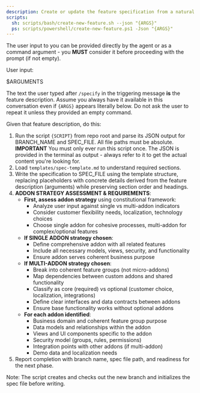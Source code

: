 ```yaml
---
description: Create or update the feature specification from a natural language feature description.
scripts:
  sh: scripts/bash/create-new-feature.sh --json "{ARGS}"
  ps: scripts/powershell/create-new-feature.ps1 -Json "{ARGS}"
---
```


The user input to you can be provided directly by the agent or as a command argument - you **MUST** consider it before proceeding with the prompt (if not empty).

User input:

$ARGUMENTS

The text the user typed after `/specify` in the triggering message **is** the feature description. Assume you always have it available in this conversation even if `{ARGS}` appears literally below. Do not ask the user to repeat it unless they provided an empty command.

Given that feature description, do this:

1. Run the script `{SCRIPT}` from repo root and parse its JSON output for BRANCH_NAME and SPEC_FILE. All file paths must be absolute.
  **IMPORTANT** You must only ever run this script once. The JSON is provided in the terminal as output - always refer to it to get the actual content you're looking for.
2. Load `templates/spec-template.md` to understand required sections.
3. Write the specification to SPEC_FILE using the template structure, replacing placeholders with concrete details derived from the feature description (arguments) while preserving section order and headings.
4. **ADDON STRATEGY ASSESSMENT & REQUIREMENTS**:
   - **First, assess addon strategy** using constitutional framework:
     * Analyze user input against single vs multi-addon indicators
     * Consider customer flexibility needs, localization, technology choices
     * Choose single addon for cohesive processes, multi-addon for complex/optional features
   - **If SINGLE ADDON strategy chosen**:
     * Define comprehensive addon with all related features
     * Include all necessary models, views, security, and functionality
     * Ensure addon serves coherent business purpose
   - **If MULTI-ADDON strategy chosen**:
     * Break into coherent feature groups (not micro-addons)
     * Map dependencies between custom addons and shared functionality
     * Classify as core (required) vs optional (customer choice, localization, integrations)
     * Define clear interfaces and data contracts between addons
     * Ensure base functionality works without optional addons
   - **For each addon identified**:
     * Business domain and coherent feature group purpose
     * Data models and relationships within the addon
     * Views and UI components specific to the addon
     * Security model (groups, rules, permissions)
     * Integration points with other addons (if multi-addon)
     * Demo data and localization needs
5. Report completion with branch name, spec file path, and readiness for the next phase.

Note: The script creates and checks out the new branch and initializes the spec file before writing.
